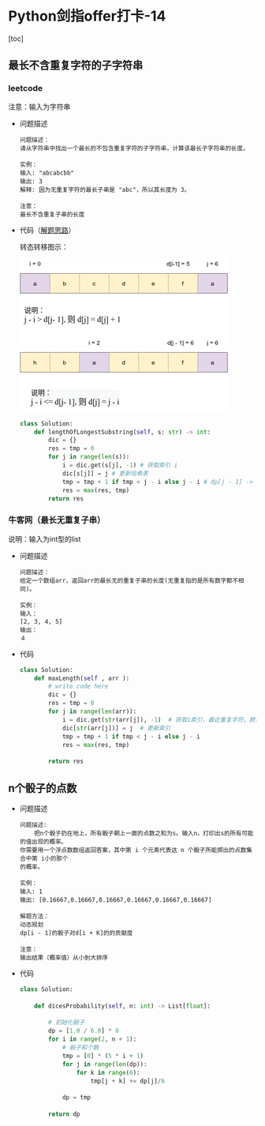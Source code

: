 # Python剑指offer打卡-14

[toc]

## 最长不含重复字符的子字符串

### leetcode

注意：输入为字符串

- 问题描述

  ```
  问题描述：
  请从字符串中找出一个最长的不包含重复字符的子字符串，计算该最长子字符串的长度。
  
  实例：
  输入: "abcabcbb"
  输出: 3 
  解释: 因为无重复字符的最长子串是 "abc"，所以其长度为 3。
  
  注意：
  最长不含重复子串的长度
  ```

- 代码（[解题思路](https://leetcode-cn.com/leetbook/read/illustration-of-algorithm/5dz9di/)）

  转态转移图示：
  
  ![](./imgs/65.png)
  
  ```python
  class Solution:
      def lengthOfLongestSubstring(self, s: str) -> int:
          dic = {}
          res = tmp = 0
          for j in range(len(s)):
              i = dic.get(s[j], -1) # 获取索引 i
              dic[s[j]] = j # 更新哈希表
              tmp = tmp + 1 if tmp < j - i else j - i # dp[j - 1] -> dp[j]
              res = max(res, tmp) 
          return res
  ```

### 牛客网（最长无重复子串）

说明：输入为int型的list

- 问题描述

  ```
  问题描述：
  给定一个数组arr，返回arr的最长无的重复子串的长度(无重复指的是所有数字都不相同)。
  
  实例：
  输入：
  [2, 3, 4, 5]
  输出：
  ４
  ```

- 代码

  ```python
  class Solution:
      def maxLength(self , arr ):
          # write code here
          dic = {}
          res = tmp = 0
          for j in range(len(arr)):
              i = dic.get(str(arr[j]), -1)  # 获取i索引，最近重复字符，默认-1填充
              dic[str(arr[j])] = j  # 更新索引
              tmp = tmp + 1 if tmp < j - i else j - i
              res = max(res, tmp)
              
          return res
  ```


## n个骰子的点数

- 问题描述

  ```
  问题描述:
      把n个骰子扔在地上，所有骰子朝上一面的点数之和为s。输入n，打印出s的所有可能的值出现的概率。
  你需要用一个浮点数数组返回答案，其中第 i 个元素代表这 n 个骰子所能掷出的点数集合中第 i小的那个
  的概率。
  
  实例：
  输入: 1
  输出: [0.16667,0.16667,0.16667,0.16667,0.16667,0.16667]
  
  解题方法：
  动态规划
  dp[i - 1]的骰子对d[i + K]的的贡献度
  
  注意：
  输出结果（概率值）从小到大排序
  ```

- 代码

  ```python
  class Solution:
      
      def dicesProbability(self, n: int) -> List[float]:
          
          # 初始化骰子
          dp = [1.0 / 6.0] * 6
          for i in range(2, n + 1):
              # 骰子和个数
              tmp = [0] * (5 * i + 1)
              for j in range(len(dp)):
                  for k in range(6):
                      tmp[j + k] += dp[j]/6
  
              dp = tmp
  
          return dp
  ```

  

